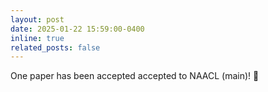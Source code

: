 ```yaml
---
layout: post
date: 2025-01-22 15:59:00-0400
inline: true
related_posts: false
---
```


One paper has been accepted accepted to NAACL (main)! :tada: